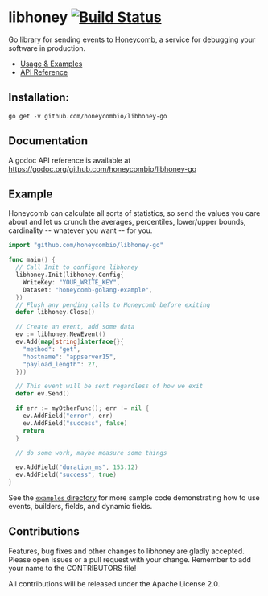 # libhoney [![Build Status](https://travis-ci.org/honeycombio/libhoney-go.svg?branch=master)](https://travis-ci.org/honeycombio/libhoney-go)

Go library for sending events to [Honeycomb](https://honeycomb.io), a service for debugging your software in production.
- [Usage & Examples](https://docs.honeycomb.io/sdk/go/)
- [API Reference](https://godoc.org/github.com/honeycombio/libhoney-go)

## Installation:

```
go get -v github.com/honeycombio/libhoney-go
```

## Documentation

A godoc API reference is available at https://godoc.org/github.com/honeycombio/libhoney-go

## Example

Honeycomb can calculate all sorts of statistics, so send the values you care about and let us crunch the averages, percentiles, lower/upper bounds, cardinality -- whatever you want -- for you.

```go
import "github.com/honeycombio/libhoney-go"

func main() {
  // Call Init to configure libhoney
  libhoney.Init(libhoney.Config{
    WriteKey: "YOUR_WRITE_KEY",
    Dataset: "honeycomb-golang-example",
  })
  // Flush any pending calls to Honeycomb before exiting
  defer libhoney.Close()

  // Create an event, add some data
  ev := libhoney.NewEvent()
  ev.Add(map[string]interface{}{
    "method": "get",
    "hostname": "appserver15",
    "payload_length": 27,
  }))

  // This event will be sent regardless of how we exit
  defer ev.Send()

  if err := myOtherFunc(); err != nil {
    ev.AddField("error", err)
    ev.AddField("success", false)
    return
  }

  // do some work, maybe measure some things

  ev.AddField("duration_ms", 153.12)
  ev.AddField("success", true)
}
```

See the [`examples` directory](examples/read_json_log.go) for more sample code demonstrating
how to use events, builders, fields, and dynamic fields.

## Contributions

Features, bug fixes and other changes to libhoney are gladly accepted. Please
open issues or a pull request with your change. Remember to add your name to the
CONTRIBUTORS file!

All contributions will be released under the Apache License 2.0.


